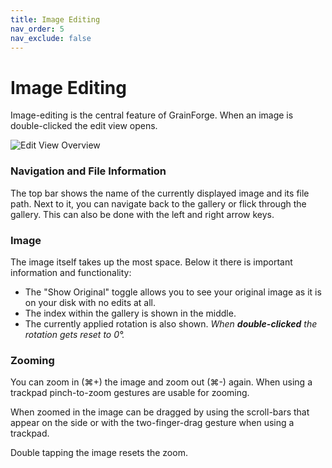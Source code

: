 ```yaml
---
title: Image Editing
nav_order: 5
nav_exclude: false
---
```

# Image Editing
Image-editing is the central feature of GrainForge. When an image is double-clicked the edit view opens.

![Edit View Overview](/assets/images/edit_overview.png)

### Navigation and File Information
The top bar shows the name of the currently displayed image and its file path.
Next to it, you can navigate back to the gallery or flick through the gallery. This can also be done with the left and right arrow keys. 

### Image
The image itself takes up the most space. Below it there is important information and functionality:
- The "Show Original" toggle allows you to see your original image as it is on your disk with no edits at all.
- The index within the gallery is shown in the middle.
- The currently applied rotation is also shown. *When **double-clicked** the rotation gets reset to 0°.*

### Zooming
You can zoom in (⌘+) the image and zoom out (⌘-) again. When using a trackpad pinch-to-zoom gestures are usable for zooming.

When zoomed in the image can be dragged by using the scroll-bars that appear on the side or with the two-finger-drag gesture when using a trackpad.

Double tapping the image resets the zoom. 